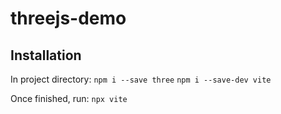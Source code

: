 # threejs-demo

## Installation
In project directory:
`npm i --save three`
`npm i --save-dev vite`

Once finished, run:
`npx vite`